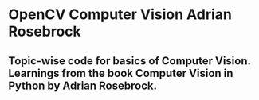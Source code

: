 # OpenCV Computer Vision Adrian Rosebrock
## Topic-wise code for basics of Computer Vision. Learnings from the book Computer Vision in Python by Adrian Rosebrock.
